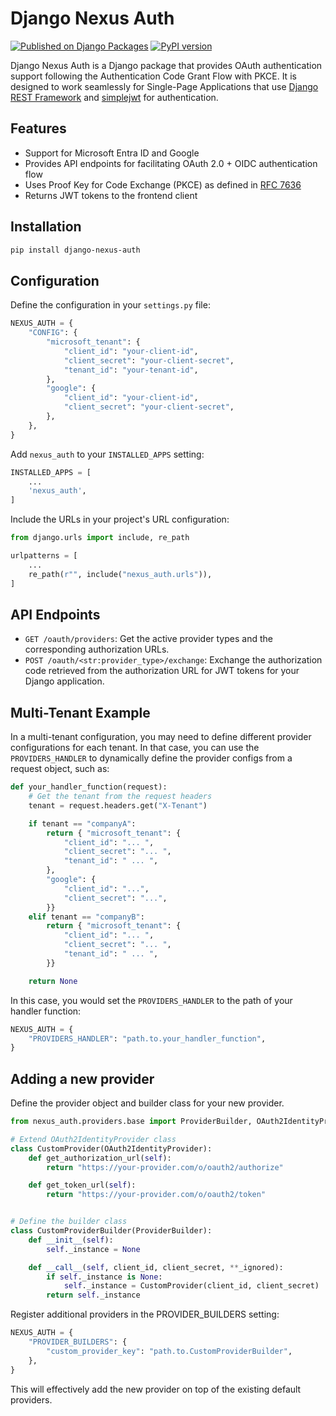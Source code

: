 # Django Nexus Auth

[![Published on Django Packages](https://img.shields.io/badge/Published%20on-Django%20Packages-0c3c26)](https://djangopackages.org/packages/p/django-nexus-auth/) [![PyPI version](https://img.shields.io/pypi/v/django-nexus-auth.svg)](https://pypi.python.org/pypi/django-nexus-auth)

Django Nexus Auth is a Django package that provides OAuth authentication support following the Authentication Code Grant Flow with PKCE. It is designed to work seamlessly for Single-Page Applications that use [Django REST Framework](https://www.django-rest-framework.org/) and [simplejwt](https://github.com/davesque/django-rest-framework-simplejwt) for authentication.

## Features

- Support for Microsoft Entra ID and Google
- Provides API endpoints for facilitating OAuth 2.0 + OIDC authentication flow
- Uses Proof Key for Code Exchange (PKCE) as defined in [RFC 7636](https://tools.ietf.org/html/rfc7636)
- Returns JWT tokens to the frontend client

## Installation

```bash
pip install django-nexus-auth
```

## Configuration

Define the configuration in your `settings.py` file:

```python
NEXUS_AUTH = {
    "CONFIG": {
        "microsoft_tenant": {
            "client_id": "your-client-id",
            "client_secret": "your-client-secret",
            "tenant_id": "your-tenant-id",
        },
        "google": {
            "client_id": "your-client-id",
            "client_secret": "your-client-secret",
        },
    },
}
```

Add `nexus_auth` to your `INSTALLED_APPS` setting:

```python
INSTALLED_APPS = [
    ...
    'nexus_auth',
]
```

Include the URLs in your project's URL configuration:

```python
from django.urls import include, re_path

urlpatterns = [
    ...
    re_path(r"", include("nexus_auth.urls")),
]
```

## API Endpoints

- `GET /oauth/providers`: Get the active provider types and the corresponding authorization URLs.
- `POST /oauth/<str:provider_type>/exchange`: Exchange the authorization code retrieved from the authorization URL for JWT tokens for your Django application.

## Multi-Tenant Example

In a multi-tenant configuration, you may need to define different provider configurations for each tenant. In that case, you can use the `PROVIDERS_HANDLER` to dynamically define the provider configs from a request object, such as:

```python
def your_handler_function(request):
    # Get the tenant from the request headers
    tenant = request.headers.get("X-Tenant")

    if tenant == "companyA":
        return { "microsoft_tenant": {
            "client_id": "... ",
            "client_secret": "... ",
            "tenant_id": " ... ",
        },
        "google": {
            "client_id": "...",
            "client_secret": "...",
        }}
    elif tenant == "companyB":
        return { "microsoft_tenant": {
            "client_id": "... ",
            "client_secret": "... ",
            "tenant_id": " ... ",
        }}

    return None
```

In this case, you would set the `PROVIDERS_HANDLER` to the path of your handler function:

```python
NEXUS_AUTH = {
    "PROVIDERS_HANDLER": "path.to.your_handler_function",
}
```

## Adding a new provider

Define the provider object and builder class for your new provider.

```python
from nexus_auth.providers.base import ProviderBuilder, OAuth2IdentityProvider

# Extend OAuth2IdentityProvider class
class CustomProvider(OAuth2IdentityProvider):
    def get_authorization_url(self):
        return "https://your-provider.com/o/oauth2/authorize"

    def get_token_url(self):
        return "https://your-provider.com/o/oauth2/token"


# Define the builder class
class CustomProviderBuilder(ProviderBuilder):
    def __init__(self):
        self._instance = None

    def __call__(self, client_id, client_secret, **_ignored):
        if self._instance is None:
            self._instance = CustomProvider(client_id, client_secret)
        return self._instance
```

Register additional providers in the PROVIDER_BUILDERS setting:

```python
NEXUS_AUTH = {
    "PROVIDER_BUILDERS": {
        "custom_provider_key": "path.to.CustomProviderBuilder",
    },
}
```

This will effectively add the new provider on top of the existing default providers.
